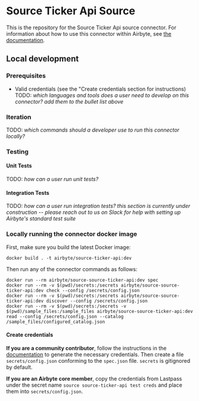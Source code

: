 # Source Ticker Api Source 

This is the repository for the Source Ticker Api source connector.
For information about how to use this connector within Airbyte, see [the documentation](https://docs.airbyte.io/integrations/sources/source-ticker-api).

## Local development

### Prerequisites
* Valid credentials (see the "Create credentials section for instructions)
TODO: _which languages and tools does a user need to develop on this connector? add them to the bullet list above_

### Iteration
TODO: _which commands should a developer use to run this connector locally?_

### Testing
#### Unit Tests
TODO: _how can a user run unit tests?_

#### Integration Tests
TODO: _how can a user run integration tests?_
_this section is currently under construction -- please reach out to us on Slack for help with setting up Airbyte's standard test suite_


### Locally running the connector docker image

First, make sure you build the latest Docker image:
```
docker build . -t airbyte/source-ticker-api:dev
```

Then run any of the connector commands as follows:
```
docker run --rm airbyte/source-source-ticker-api:dev spec
docker run --rm -v $(pwd)/secrets:/secrets airbyte/source-source-ticker-api:dev check --config /secrets/config.json
docker run --rm -v $(pwd)/secrets:/secrets airbyte/source-source-ticker-api:dev discover --config /secrets/config.json
docker run --rm -v $(pwd)/secrets:/secrets -v $(pwd)/sample_files:/sample_files airbyte/source-source-ticker-api:dev read --config /secrets/config.json --catalog /sample_files/configured_catalog.json
```

#### Create credentials
**If you are a community contributor**, follow the instructions in the [documentation](https://docs.airbyte.io/integrations/sources/source-ticker-api)
to generate the necessary credentials. Then create a file `secrets/config.json` conforming to the `spec.json` file. `secrets` is gitignored by default.

**If you are an Airbyte core member**, copy the credentials from Lastpass under the secret name `source source-ticker-api test creds`
and place them into `secrets/config.json`.
